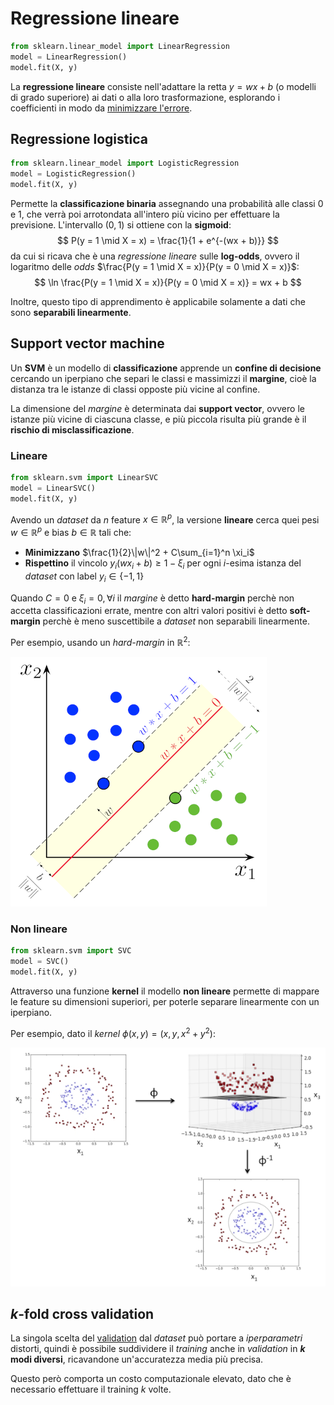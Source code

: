 # Regressione lineare

```py
from sklearn.linear_model import LinearRegression
model = LinearRegression()
model.fit(X, y)
```

La **regressione lineare** consiste nell'adattare la retta $y = wx + b$ (o modelli di grado superiore) ai dati o alla loro trasformazione, esplorando i coefficienti in modo da [minimizzare l'errore](../../../ct0427/05/01/README.md).

## Regressione logistica

```py
from sklearn.linear_model import LogisticRegression
model = LogisticRegression()
model.fit(X, y)
```

Permette la **classificazione binaria** assegnando una probabilità alle classi $0$ e $1$, che verrà poi arrotondata all'intero più vicino per effettuare la previsione. L'intervallo $(0, 1)$ si ottiene con la **sigmoid**:
$$
P(y = 1 \mid X = x) = \frac{1}{1 + e^{-(wx + b)}}
$$
da cui si ricava che è una _regressione lineare_ sulle **log-odds**, ovvero il logaritmo delle _odds_ $\frac{P(y = 1 \mid X = x)}{P(y = 0 \mid X = x)}$:
$$
\ln \frac{P(y = 1 \mid X = x)}{P(y = 0 \mid X = x)} = wx + b
$$

Inoltre, questo tipo di apprendimento è applicabile solamente a dati che sono **separabili linearmente**.

## Support vector machine

Un **SVM** è un modello di **classificazione** apprende un **confine di decisione** cercando un iperpiano che separi le classi e massimizzi il **margine**, cioè la distanza tra le istanze di classi opposte più vicine al confine.

La dimensione del _margine_ è determinata dai **support vector**, ovvero le istanze più vicine di ciascuna classe, e più piccola risulta più grande è il **rischio di misclassificazione**.

### Lineare

```py
from sklearn.svm import LinearSVC
model = LinearSVC()
model.fit(X, y)
```

Avendo un _dataset_ da $n$ feature $x \in \mathbb{R}^p$, la versione **lineare** cerca quei pesi $w \in \mathbb{R}^p$ e bias $b \in \mathbb{R}$ tali che:
- **Minimizzano** $\frac{1}{2}\|w\|^2 + C\sum_{i=1}^n \xi_i$
- **Rispettino** il vincolo $y_i(wx_i + b) \geq 1 - \xi_i$ per ogni $i$-esima istanza del _dataset_ con label $y_i \in \{-1, 1\}$

Quando $C = 0$ e $\xi_i = 0, \forall i$ il _margine_ è detto **hard-margin** perchè non accetta classificazioni errate, mentre con altri valori positivi è detto **soft-margin** perchè è meno suscettibile a _dataset_ non separabili linearmente.

Per esempio, usando un _hard-margin_ in $\mathbb{R}^2$:

![Panoramica di un confine di decisione lineare e il suo margine](assets/01.png)

### Non lineare

```py
from sklearn.svm import SVC
model = SVC()
model.fit(X, y)
```

Attraverso una funzione **kernel** il modello **non lineare** permette di mappare le feature su dimensioni superiori, per poterle separare linearmente con un iperpiano.

Per esempio, dato il _kernel_ $\phi(x, y) = (x, y, x^2 + y^2)$:

![Esempio di kernel ed il conseguente confine di decisione](assets/02.png)

## $k$-fold cross validation

La singola scelta del [validation](../02/README.md#overfitting) dal _dataset_ può portare a _iperparametri_ distorti, quindi è possibile suddividere il _training_ anche in _validation_ in **$k$ modi diversi**, ricavandone un'accuratezza media più precisa.

Questo però comporta un costo computazionale elevato, dato che è necessario effettuare il training $k$ volte.
